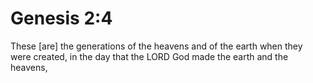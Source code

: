 # Genesis 2:4

These [are] the generations of the heavens and of the earth when they were created, in the day that the LORD God made the earth and the heavens,